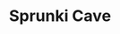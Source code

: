 ---
slug: sprunki-cave
title: Sprunki Cave
description: "Sprunki Cave is an exciting online game. Play for free directly in your browser!"
icon: /images/popular_mods/Sprunki Cave.png
url: https://wowtbc.net/sprunkin/sprunki-cave/index.html
previewImage: /images/popular_mods/Sprunki Cave.png
type: popular mods

# SEO配置
seo:
  title: "Sprunki Cave - Play Free Online Game | Fun Browser Games"
  description: "Sprunki Cave - Play this fun online game for free in your browser. No download required!"
  ogImage: "/images/popular_mods/Sprunki Cave.png"
  keywords: "sprunki-cave, online game, browser game, free game, popular mods game, play online"

videoUrls:
  - https://www.youtube.com/embed/example1
  - https://www.youtube.com/embed/example2

whyPlay:
  title: "Why Play Sprunki Cave?"
  items:
    - "Immersive Gameplay: Sprunki Cave offers an engaging and immersive gaming experience that will keep you entertained for hours"
    - "Challenging Levels: Test your skills with increasingly difficult challenges and obstacles"
    - "Beautiful Graphics: Enjoy stunning visuals and smooth animations that bring the game world to life"
    - "Regular Updates: New content and features are added regularly to keep the game fresh and exciting"
    - "Free to Play: Experience all the fun without spending a penny"
    - "Community Features: Connect with other players, share strategies, and compete for high scores"
    - "Cross-Platform: Play on any device with a web browser, no downloads required"

features:
  title: "Key Features of Sprunki Cave"
  image: "/images/popular_mods/Sprunki Cave.png"
  items:
    - "Intuitive Controls: Easy to learn controls make Sprunki Cave accessible for players of all skill levels"
    - "Multiple Game Modes: Enjoy various gameplay options that provide different challenges and experiences"
    - "Character Customization: Personalize your gaming experience with unique characters and items"
    - "Achievement System: Complete special tasks to earn rewards and recognition"
    - "Leaderboards: Compete with players worldwide and see who can achieve the highest scores"

characteristics:
  title: "Game Characteristics"
  image: "/images/popular_mods/Sprunki Cave.png"
  items:
    - "Genre: Popular mods game with elements of strategy and skill"
    - "Difficulty: Suitable for both casual gamers and those seeking a challenge"
    - "Play Time: Quick sessions or extended gameplay, depending on your preference"
    - "Art Style: Vibrant and engaging visuals that enhance the gaming experience"
    - "Sound Design: Immersive audio that complements the gameplay perfectly"

info: "Sprunki Cave is an exciting online game that offers players a unique and engaging gaming experience. With its intuitive controls, stunning visuals, and challenging gameplay, Sprunki Cave provides hours of entertainment for players of all ages and skill levels. Whether you're looking for a quick gaming session during a break or an extended play session, Sprunki Cave delivers an immersive experience that will keep you coming back for more. The game features multiple levels of increasing difficulty, ensuring that players are constantly challenged as they progress. With regular updates adding new content and features, Sprunki Cave remains fresh and exciting, providing endless entertainment options for its growing community of players."

howToPlayIntro: "Welcome to Sprunki Cave! This guide will walk you through the basics and help you master the game. Whether you're a beginner or looking to improve your skills, these tips and instructions will enhance your gaming experience."

howToPlaySteps:
  - title: "Getting Started"
    description: "Begin your Sprunki Cave adventure by familiarizing yourself with the controls. Use your keyboard or mouse to navigate through the game interface. The tutorial will guide you through the basic mechanics and help you understand the objectives."
  - title: "Understanding the Objectives"
    description: "In Sprunki Cave, your main goal is to progress through levels by completing specific objectives. Each level presents unique challenges that require different strategies and approaches."
  - title: "Mastering the Controls"
    description: "Practice using the controls to improve your precision and reaction time. Sprunki Cave requires quick reflexes and strategic thinking to overcome obstacles and defeat opponents."
  - title: "Utilizing Power-ups"
    description: "Collect power-ups throughout the game to enhance your abilities and overcome difficult challenges. Each power-up offers unique advantages that can be crucial for success."
  - title: "Developing Strategies"
    description: "As you progress in Sprunki Cave, develop effective strategies for different scenarios. Analyze patterns, anticipate challenges, and adapt your approach to maximize your performance."

faq:
  title: "Frequently Asked Questions about Sprunki Cave"
  items:
    - question: "Is Sprunki Cave free to play?"
      answer: "Yes, Sprunki Cave is completely free to play directly in your web browser. No downloads or purchases are required to enjoy the full game experience."
    - question: "Can I play Sprunki Cave on mobile devices?"
      answer: "Yes, Sprunki Cave is optimized for both desktop and mobile play. You can enjoy the game on any device with a web browser and internet connection."
    - question: "Are there any in-game purchases?"
      answer: "While Sprunki Cave is free to play, there may be optional in-game purchases available for cosmetic items or additional features that don't affect core gameplay."
    - question: "How often is Sprunki Cave updated?"
      answer: "The developers regularly update Sprunki Cave with new content, features, and improvements based on player feedback and game performance."
    - question: "Can I play Sprunki Cave offline?"
      answer: "Currently, Sprunki Cave requires an internet connection to play as it's a browser-based online game."
    - question: "Is Sprunki Cave suitable for children?"
      answer: "Yes, Sprunki Cave is designed to be family-friendly and suitable for players of all ages."
    - question: "How do I report bugs or issues?"
      answer: "If you encounter any problems while playing Sprunki Cave, you can report them through the game's support page or contact the developers directly through their website."
    - question: "Still Have Questions?"
      answer: "If you have additional questions about Sprunki Cave that aren't covered in this FAQ, please visit our support center or contact our customer service team for assistance."
---